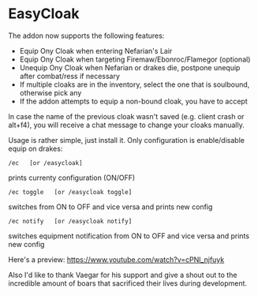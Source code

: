 EasyCloak
=========

The addon now supports the following features:

* Equip Ony Cloak when entering Nefarian's Lair
* Equip Ony Cloak when targeting Firemaw/Ebonroc/Flamegor (optional)
* Unequip Ony Cloak when Nefarian or drakes die, postpone unequip after combat/ress if necessary
* If multiple cloaks are in the inventory, select the one that is soulbound, otherwise pick any
* If the addon attempts to equip a non-bound cloak, you have to accept

In case the name of the previous cloak wasn't saved (e.g. client crash or alt+f4), you will receive a chat message to change your cloaks manually.

Usage is rather simple, just install it. Only configuration is enable/disable equip on drakes:

    /ec   [or /easycloak]
prints currenty configuration (ON/OFF)

    /ec toggle   [or /easycloak toggle]
switches from ON to OFF and vice versa and prints new config

    /ec notify   [or /easycloak notify]
switches equipment notification from ON to OFF and vice versa and prints new config

Here's a preview: https://www.youtube.com/watch?v=cPNl_njfuyk

Also I'd like to thank Vaegar for his support and give a shout out to the incredible amount of boars that sacrificed their lives during development.
